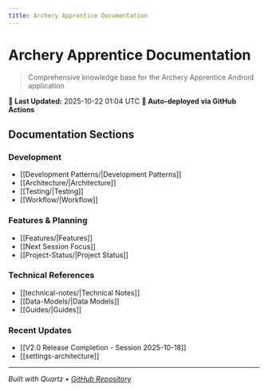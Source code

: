 ```yaml
---
title: Archery Apprentice Documentation
---
```


# Archery Apprentice Documentation

> Comprehensive knowledge base for the Archery Apprentice Android application

**📅 Last Updated:** 2025-10-22 01:04 UTC
**🔄 Auto-deployed via GitHub Actions**

## Documentation Sections

### Development
- [[Development Patterns/|Development Patterns]]
- [[Architecture/|Architecture]]
- [[Testing/|Testing]]
- [[Workflow/|Workflow]]

### Features & Planning
- [[Features/|Features]]
- [[Next Session Focus]]
- [[Project-Status/|Project Status]]

### Technical References
- [[technical-notes/|Technical Notes]]
- [[Data-Models/|Data Models]]
- [[Guides/|Guides]]

### Recent Updates
- [[V2.0 Release Completion - Session 2025-10-18]]
- [[settings-architecture]]

---

*Built with Quartz • [GitHub Repository](https://github.com/blamechris/archery-apprentice-docs)*
